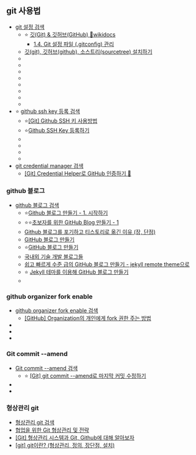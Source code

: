 ## git 사용법
- [git 설정 검색](https://www.google.com/search?q=git+%EC%84%A4%EC%A0%95&rlz=1C1GCEU_koKR1161KR1161&oq=git+%EC%84%A4%EC%A0%95&gs_lcrp=EgZjaHJvbWUyCQgAEEUYORiABDIKCAEQABixAxiABDIHCAIQABiABDIHCAMQABiABDIHCAQQABiABDIHCAUQABiABDIHCAYQABiABDIHCAcQABiABDIHCAgQABiABDIHCAkQABiABNIBCDQ3OTBqMGo3qAIAsAIA&sourceid=chrome&ie=UTF-8)
  - ⭐ [깃(Git) & 깃허브(GitHub) 🔹wikidocs](https://wikidocs.net/book/14452)
    - [1.4. Git 설정 파일 (.gitconfig) 관리](https://wikidocs.net/277236)
  - [깃(git),  깃허브(github), 소스트리(sourcetree) 설치하기](https://m.blog.naver.com/libralim/223511700938)
  - []()
  - []()
  - []()
  - []()
  - []()
  - []()
  - []()
  - []()
- ⭐ [github ssh key 등록 검색](https://www.google.com/search?newwindow=1&sca_esv=0407674a9afef7c1&rlz=1C1GCEU_koKR1161KR1161&q=github+ssh+key+%EB%93%B1%EB%A1%9D&sa=X&ved=2ahUKEwjk7sGq6LONAxUGsVYBHfVHGpsQ7xYoAHoECAkQAQ&biw=1822&bih=959&dpr=1)
  - ⭐[[Git] Github SSH 키 사용방법](https://jaehoon-daddy.tistory.com/20)
  - ⭐[Github SSH Key 등록하기](https://velog.io/@skyepodium/Github-SSH-Key-%EB%93%B1%EB%A1%9D%ED%95%98%EA%B8%B0)
  - []()
  - []()
  - []()
  - []()
- [git credential manager 검색](https://www.google.com/search?q=git+credential+manager&rlz=1C1GCEU_koKR1161KR1161&oq=git+credi&gs_lcrp=EgZjaHJvbWUqCwgCEAAYChgTGIAEMgYIABBFGDkyCQgBEAAYExiABDILCAIQABgKGBMYgAQyCAgDEAAYExgeMgoIBBAAGAgYExgeMgoIBRAAGIAEGKIEMgoIBhAAGIAEGKIEMgoIBxAAGIAEGKIEMgoICBAAGIAEGKIEMgoICRAAGAoYExge0gEINTc5MWowajeoAgCwAgA&sourceid=chrome&ie=UTF-8)
  - [[Git] Credential Helper로 GitHub 인증하기 🔑](https://velog.io/@euisuk-chung/Git-Credential-Helper%EB%A1%9C-GitHub-%EC%9D%B8%EC%A6%9D%ED%95%98%EA%B8%B0)

### github 블로그
- [github 블로그 검색](https://www.google.com/search?q=github+%EB%B8%94%EB%A1%9C%EA%B7%B8&rlz=1C1GCEU_koKR1161KR1161&oq=github+%EB%B8%94%EB%A1%9C%EA%B7%B8&gs_lcrp=EgZjaHJvbWUqBwgAEAAYgAQyBwgAEAAYgAQyBwgBEAAYgAQyBwgCEAAYgAQyBwgDEAAYgAQyBwgEEAAYgAQyBwgFEAAYgAQyBwgGEAAYgAQyBwgHEAAYgAQyBwgIEAAYgAQyBwgJEAAYgATSAQkxMTU2MGowajeoAgCwAgA&sourceid=chrome&ie=UTF-8)
  - ⭐[Github 블로그 만들기 - 1. 시작하기](https://tired-o.github.io/posts/github-blog-1/)
  - ⭐⭐[초보자를 위한 GitHub Blog 만들기 - 1](https://wlqmffl0102.github.io/posts/Making-Git-blogs-for-beginners-1/)
  - [Github 블로그를 포기하고 티스토리로 옮긴 이유 (장, 단점)](https://tentasys.tistory.com/4)
  - [GitHub 블로그 만들기](https://wikidocs.net/278085)
  - ⭐[GitHub 블로그 만들기](https://velog.io/@jbourbaki/GitHub-%EB%B8%94%EB%A1%9C%EA%B7%B8-%EB%A7%8C%EB%93%A4%EA%B8%B0)
  - [국내외 기술 개발 블로그들](https://github.com/seongkyu-lim/TechBlogs)
  - [쉽고 빠르게 수준 급의 GitHub 블로그 만들기 - jekyll remote theme으로](https://dreamgonfly.github.io/blog/jekyll-remote-theme/)
  - ⭐ [Jekyll 테마를 이용해 GitHub 블로그 만들기](https://pioneergu.github.io/posts/jekyll-theme-make/)
  - []()

### github organizer fork enable
  - [github organizer fork enable 검색](https://www.google.com/search?q=github+organizer+fork+enable&oq=github+organizer+fork+enable&gs_lcrp=EgZjaHJvbWUyCAgAEEUYFRg5MgkIARAhGAoYoAEyCQgCECEYChigATIJCAMQIRgKGKAB0gEJMTk1MzlqMGo3qAIAsAIA&sourceid=chrome&ie=UTF-8)
    - [[GitHub] Organization의 개인에게 fork 권한 주는 방법](https://stirringdev.tistory.com/10)
  - []()
  - []()
  - []()

### Git commit --amend
- [Git commit --amend 검색](https://www.google.com/search?q=Git+commit+--amend&newwindow=1&sca_esv=f5357ae72790bb1e&ei=159KaP-hA_fh2roPg6DviAk&oq=git+change+commit+message+visual+studio+code&gs_lp=Egxnd3Mtd2l6LXNlcnAiLGdpdCBjaGFuZ2UgY29tbWl0IG1lc3NhZ2UgdmlzdWFsIHN0dWRpbyBjb2RlKgIIATIKEAAYsAMY1gQYRzIKEAAYsAMY1gQYRzIKEAAYsAMY1gQYRzIKEAAYsAMY1gQYRzIKEAAYsAMY1gQYRzIKEAAYsAMY1gQYRzIKEAAYsAMY1gQYRzIKEAAYsAMY1gQYRzIKEAAYsAMY1gQYRzIKEAAYsAMY1gQYR0idIlDzBFiWF3ACeAGQAQCYAZoDoAGaA6oBAzQtMbgBAcgBAPgBAZgCA6ACpgPCAgQQABgewgIIEAAYgAQYogSYAwCIBgGQBgqSBwUyLjQtMaAH-QOyBwM0LTG4B54DwgcFMC4yLjHIBwk&sclient=gws-wiz-serp)
  - ⭐ [[Git] git commit --amend로 마지막 커밋 수정하기](https://seosh817.tistory.com/291)
- []()
- []()


### 형상관리 git
- [형상관리 git 검색](https://www.google.com/search?q=%ED%98%95%EC%83%81%EA%B4%80%EB%A6%AC+git&oq=%ED%98%95%EC%83%81%EA%B4%80%EB%A6%AC+git&gs_lcrp=EgZjaHJvbWUyBggAEEUYOTIGCAEQRRhB0gEINTg5NGowajeoAgCwAgA&sourceid=chrome&ie=UTF-8)
- [협업을 위한 Git 형상관리 및 전략](https://velog.io/@jha0402/%ED%98%91%EC%97%85%EC%9D%84-%EC%9C%84%ED%95%9C-Git-%ED%98%95%EC%83%81%EA%B4%80%EB%A6%AC-%EB%B0%8F-%EC%A0%84%EB%9E%B5)
- [[Git] 형상관리 시스템과 Git, Github에 대해 알아보자](https://j1mmyson.github.io/posts/AboutGit/)
- [[git] git이란? (형상관리, 정의, 장단점, 설치)](https://velog.io/@lazysia/git-git)